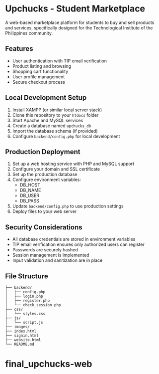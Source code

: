 # Upchucks - Student Marketplace

A web-based marketplace platform for students to buy and sell products and services, specifically designed for the Technological Institute of the Philippines community.

## Features

- User authentication with TIP email verification
- Product listing and browsing
- Shopping cart functionality
- User profile management
- Secure checkout process

## Local Development Setup

1. Install XAMPP (or similar local server stack)
2. Clone this repository to your `htdocs` folder
3. Start Apache and MySQL services
4. Create a database named `upchucks_db`
5. Import the database schema (if provided)
6. Configure `backend/config.php` for local development

## Production Deployment

1. Set up a web hosting service with PHP and MySQL support
2. Configure your domain and SSL certificate
3. Set up the production database
4. Configure environment variables:
   - DB_HOST
   - DB_NAME
   - DB_USER
   - DB_PASS
5. Update `backend/config.php` to use production settings
6. Deploy files to your web server

## Security Considerations

- All database credentials are stored in environment variables
- TIP email verification ensures only authorized users can register
- Passwords are securely hashed
- Session management is implemented
- Input validation and sanitization are in place

## File Structure

```
├── backend/
│   ├── config.php
│   ├── login.php
│   ├── register.php
│   └── check_session.php
├── css/
│   └── styles.css
├── js/
│   └── script.js
├── images/
├── index.html
├── signin.html
├── website.html
└── README.md
```
# final_upchucks-web
